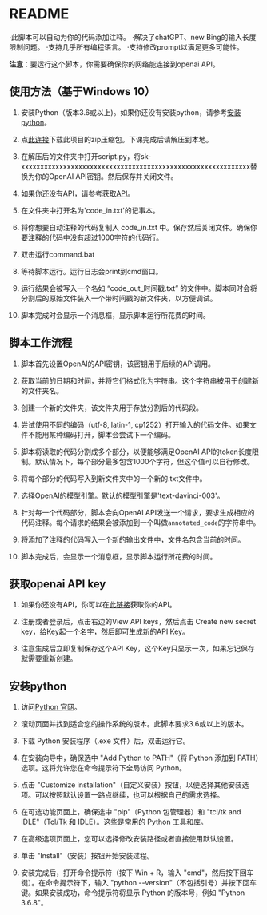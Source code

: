 # README

·此脚本可以自动为你的代码添加注释。
·解决了chatGPT、new Bing的输入长度限制问题。
·支持几乎所有编程语言。
·支持修改prompt以满足更多可能性。

**注意**：要运行这个脚本，你需要确保你的网络能连接到openai API。

## 使用方法（基于Windows 10）

1. 安装Python（版本3.6或以上)。如果你还没有安装python，请参考[安装python](https://github.com/RaycarlLei/Use-OpenAI-API-to-add-comments-to-your-code/tree/main#%E5%AE%89%E8%A3%85python)。

2. 点[此连接](https://github.com/RaycarlLei/Use-OpenAI-API-to-add-comments-to-your-code/archive/refs/heads/main.zip)下载此项目的zip压缩包。下课完成后请解压到本地。

3. 在解压后的文件夹中打开script.py，将sk-xxxxxxxxxxxxxxxxxxxxxxxxxxxxxxxxxxxxxxxxxxxxxxxxxxxxxxxxxxxx替换为你的OpenAI API密钥。然后保存并关闭文件。

4. 如果你还没有API，请参考[获取API](https://github.com/RaycarlLei/Use-OpenAI-API-to-add-comments-to-your-code/tree/main#%E8%8E%B7%E5%8F%96openai-api-key)。

5. 在文件夹中打开名为'code_in.txt'的记事本。

6. 将你想要自动注释的代码复制入 code_in.txt 中。保存然后关闭文件。确保你要注释的代码中没有超过1000字符的代码行。

7. 双击运行command.bat

8. 等待脚本运行。运行日志会print到cmd窗口。

9. 运行结果会被写入一个名如 “code_out_时间戳.txt” 的文件中。脚本同时会将分割后的原始文件装入一个带时间戳的新文件夹，以方便调试。

10. 脚本完成时会显示一个消息框，显示脚本运行所花费的时间。

   
## 脚本工作流程

1. 脚本首先设置OpenAI的API密钥，该密钥用于后续的API调用。

2. 获取当前的日期和时间，并将它们格式化为字符串。这个字符串被用于创建新的文件夹名。

3. 创建一个新的文件夹，该文件夹用于存放分割后的代码段。

4. 尝试使用不同的编码（utf-8, latin-1, cp1252）打开输入的代码文件。如果文件不能用某种编码打开，脚本会尝试下一个编码。

5. 脚本将读取的代码分割成多个部分，以便能够满足OpenAI API的token长度限制。默认情况下，每个部分最多包含1000个字符，但这个值可以自行修改。

6. 将每个部分的代码写入到新文件夹中的一个新的.txt文件中。

7. 选择OpenAI的模型引擎。默认的模型引擎是'text-davinci-003'。

8. 针对每一个代码部分，脚本会向OpenAI API发送一个请求，要求生成相应的代码注释。每个请求的结果会被添加到一个叫做`annotated_code`的字符串中。

9. 将添加了注释的代码写入一个新的输出文件中，文件名包含当前的时间。

10. 脚本完成后，会显示一个消息框，显示脚本运行所花费的时间。

## 获取openai API key

1. 如果你还没有API，你可以在[此链接](https://platform.openai.com/account/api-keys)获取你的API。

2. 注册或者登录后，点击右边的View API keys，然后点击 Create new secret key，给Key起一个名字，然后即可生成新的API Key。

3. 注意生成后立即复制保存这个API Key，这个Key只显示一次，如果忘记保存就需要重新创建。

## 安装python

1. 访问[Python 官网](https://www.python.org/downloads/windows/)。

2. 滚动页面并找到适合您的操作系统的版本。此脚本要求3.6或以上的版本。
 
3. 下载 Python 安装程序（.exe 文件）后，双击运行它。

4. 在安装向导中，确保选中 "Add Python to PATH"（将 Python 添加到 PATH）选项。这将允许您在命令提示符下全局访问 Python。

5. 点击 "Customize installation"（自定义安装）按钮，以便选择其他安装选项。可以按照默认设置一路点继续，也可以根据自己的需求选择。

6. 在可选功能页面上，确保选中 "pip"（Python 包管理器）和 "tcl/tk and IDLE"（Tcl/Tk 和 IDLE）。这些是常用的 Python 工具和库。

7. 在高级选项页面上，您可以选择修改安装路径或者直接使用默认设置。

8. 单击 "Install"（安装）按钮开始安装过程。

9. 安装完成后，打开命令提示符（按下 Win + R，输入 "cmd"，然后按下回车键）。在命令提示符下，输入 "python --version"（不包括引号）并按下回车键。如果安装成功，命令提示符将显示 Python 的版本号，例如 "Python 3.6.8"。
